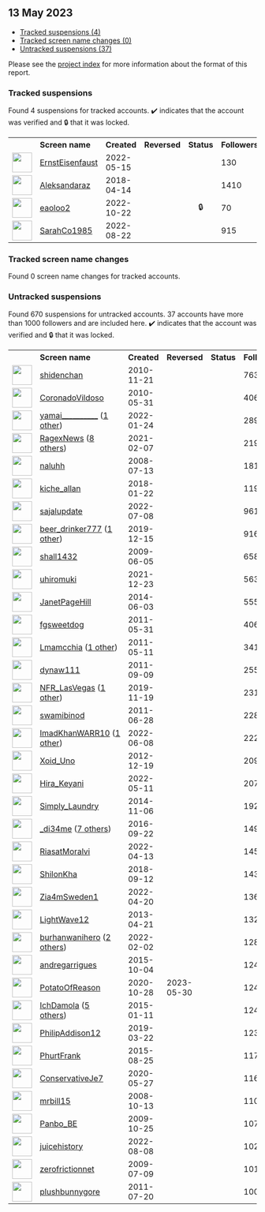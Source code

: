 ## 13 May 2023

* [Tracked suspensions (4)](#tracked-suspensions)
* [Tracked screen name changes (0)](#tracked-screen-name-changes)
* [Untracked suspensions (37)](#untracked-suspensions)

Please see the [project index](https://github.com/travisbrown/twitter-watch) for more information about the format of this report.

### Tracked suspensions

Found 4 suspensions for tracked accounts.
  ✔️ indicates that the account was verified and 🔒 that it was locked.

<table>
    <tr>
        <th></th>
        <th align="left">Screen name</th>
        <th align="left">Created</th>
        <th align="left">Reversed</th>
        <th align="left">Status</th>
        <th align="left">Followers</th>
        <th align="left">Ranking</th></tr>
    </tr>
        <tr>
            <td><a href="https://twitter.com/intent/user?user_id=1525941197667127296">
                <img src="https://pbs.twimg.com/profile_images/1525943355569364993/RXzbA9Di_normal.jpg" width="40px" height="40px" align="center"/></a>
            </td>
            <td>
                <a href="https://twitter.com/ErnstEisenfaust">ErnstEisenfaust</a></td>
            <td>2022-05-15</td>
            <td></td>
            <td align="center"></td>
            <td>130</td>
            <td>28279</td>
        </tr>
        <tr>
            <td><a href="https://twitter.com/intent/user?user_id=985173084565983232">
                <img src="https://pbs.twimg.com/profile_images/1467886442214875145/zzGBZIEa_normal.jpg" width="40px" height="40px" align="center"/></a>
            </td>
            <td>
                <a href="https://twitter.com/Aleksandaraz">Aleksandaraz</a></td>
            <td>2018-04-14</td>
            <td></td>
            <td align="center"></td>
            <td>1410</td>
            <td>35189</td>
        </tr>
        <tr>
            <td><a href="https://twitter.com/intent/user?user_id=1583882966211633153">
                <img src="https://pbs.twimg.com/profile_images/1598739218821517325/4tO0OXz0_normal.jpg" width="40px" height="40px" align="center"/></a>
            </td>
            <td>
                <a href="https://twitter.com/eaoloo2">eaoloo2</a></td>
            <td>2022-10-22</td>
            <td></td>
            <td align="center">🔒</td>
            <td>70</td>
            <td>66554</td>
        </tr>
        <tr>
            <td><a href="https://twitter.com/intent/user?user_id=1561524488688132096">
                <img src="https://pbs.twimg.com/profile_images/1574439190934085640/y1IkYCC__normal.jpg" width="40px" height="40px" align="center"/></a>
            </td>
            <td>
                <a href="https://twitter.com/SarahCo1985">SarahCo1985</a></td>
            <td>2022-08-22</td>
            <td></td>
            <td align="center"></td>
            <td>915</td>
            <td>89124</td>
        </tr></table>

### Tracked screen name changes

Found 0 screen name changes for tracked accounts.

### Untracked suspensions

Found 670 suspensions for untracked accounts.
37 accounts have more than 1000 followers and are included here.
  ✔️ indicates that the account was verified and 🔒 that it was locked.

<table>
    <tr>
        <th></th>
        <th align="left">Screen name</th>
        <th align="left">Created</th>
        <th align="left">Reversed</th>
        <th align="left">Status</th>
        <th align="left">Followers</th>
    </tr>
        <tr>
            <td><a href="https://twitter.com/intent/user?user_id=218025638">
                <img src="https://pbs.twimg.com/profile_images/1499388196081532929/qO08Euq3_normal.jpg" width="40px" height="40px" align="center"/></a>
            </td>
            <td>
                <a href="https://twitter.com/shidenchan">shidenchan</a></td>
            <td>2010-11-21</td>
            <td></td>
            <td align="center"></td>
            <td>76354</td>
        </tr>
        <tr>
            <td><a href="https://twitter.com/intent/user?user_id=150135944">
                <img src="https://pbs.twimg.com/profile_images/1317485651412004864/bYwwgNDn_normal.jpg" width="40px" height="40px" align="center"/></a>
            </td>
            <td>
                <a href="https://twitter.com/CoronadoVildoso">CoronadoVildoso</a></td>
            <td>2010-05-31</td>
            <td></td>
            <td align="center"></td>
            <td>40611</td>
        </tr>
        <tr>
            <td><a href="https://twitter.com/intent/user?user_id=1485717287974084608">
                <img src="https://pbs.twimg.com/profile_images/1591083112745750530/5nZjpCJE_normal.jpg" width="40px" height="40px" align="center"/></a>
            </td>
            <td>
                <a href="https://twitter.com/yamai__________">yamai__________</a>&nbsp;(<a href="https://api.memory.lol/v1/tw/id/1485717287974084608">1 other</a>)&nbsp;</td>
            <td>2022-01-24</td>
            <td></td>
            <td align="center"></td>
            <td>28981</td>
        </tr>
        <tr>
            <td><a href="https://twitter.com/intent/user?user_id=1358407119817433089">
                <img src="https://pbs.twimg.com/profile_images/1553496119673606145/jZYbZ277_normal.jpg" width="40px" height="40px" align="center"/></a>
            </td>
            <td>
                <a href="https://twitter.com/RagexNews">RagexNews</a>&nbsp;(<a href="https://api.memory.lol/v1/tw/id/1358407119817433089">8 others</a>)&nbsp;</td>
            <td>2021-02-07</td>
            <td></td>
            <td align="center"></td>
            <td>21988</td>
        </tr>
        <tr>
            <td><a href="https://twitter.com/intent/user?user_id=15413333">
                <img src="https://pbs.twimg.com/profile_images/1454268806763798533/ismiJXEe_normal.jpg" width="40px" height="40px" align="center"/></a>
            </td>
            <td>
                <a href="https://twitter.com/naluhh">naluhh</a></td>
            <td>2008-07-13</td>
            <td></td>
            <td align="center"></td>
            <td>18119</td>
        </tr>
        <tr>
            <td><a href="https://twitter.com/intent/user?user_id=955418800098283526">
                <img src="https://pbs.twimg.com/profile_images/1243992936683012096/8RdFul5z_normal.jpg" width="40px" height="40px" align="center"/></a>
            </td>
            <td>
                <a href="https://twitter.com/kiche_allan">kiche_allan</a></td>
            <td>2018-01-22</td>
            <td></td>
            <td align="center"></td>
            <td>11995</td>
        </tr>
        <tr>
            <td><a href="https://twitter.com/intent/user?user_id=1545371949442154497">
                <img src="https://pbs.twimg.com/profile_images/1556099525512658948/niHqc_pG_normal.jpg" width="40px" height="40px" align="center"/></a>
            </td>
            <td>
                <a href="https://twitter.com/sajalupdate">sajalupdate</a></td>
            <td>2022-07-08</td>
            <td></td>
            <td align="center"></td>
            <td>9618</td>
        </tr>
        <tr>
            <td><a href="https://twitter.com/intent/user?user_id=1206224608472551424">
                <img src="https://pbs.twimg.com/profile_images/1598292349251117070/Pq9VPTAW_normal.jpg" width="40px" height="40px" align="center"/></a>
            </td>
            <td>
                <a href="https://twitter.com/beer_drinker777">beer_drinker777</a>&nbsp;(<a href="https://api.memory.lol/v1/tw/id/1206224608472551424">1 other</a>)&nbsp;</td>
            <td>2019-12-15</td>
            <td></td>
            <td align="center"></td>
            <td>9160</td>
        </tr>
        <tr>
            <td><a href="https://twitter.com/intent/user?user_id=44946519">
                <img src="https://pbs.twimg.com/profile_images/1470112196671807490/TVwWpg6h_normal.jpg" width="40px" height="40px" align="center"/></a>
            </td>
            <td>
                <a href="https://twitter.com/shall1432">shall1432</a></td>
            <td>2009-06-05</td>
            <td></td>
            <td align="center"></td>
            <td>6584</td>
        </tr>
        <tr>
            <td><a href="https://twitter.com/intent/user?user_id=1473819561770516480">
                <img src="https://pbs.twimg.com/profile_images/1517643669394038784/mW94d2b2_normal.jpg" width="40px" height="40px" align="center"/></a>
            </td>
            <td>
                <a href="https://twitter.com/uhiromuki">uhiromuki</a></td>
            <td>2021-12-23</td>
            <td></td>
            <td align="center"></td>
            <td>5635</td>
        </tr>
        <tr>
            <td><a href="https://twitter.com/intent/user?user_id=2543951930">
                <img src="https://pbs.twimg.com/profile_images/481158989174951936/dPJbo2az_normal.jpeg" width="40px" height="40px" align="center"/></a>
            </td>
            <td>
                <a href="https://twitter.com/JanetPageHill">JanetPageHill</a></td>
            <td>2014-06-03</td>
            <td></td>
            <td align="center"></td>
            <td>5559</td>
        </tr>
        <tr>
            <td><a href="https://twitter.com/intent/user?user_id=308500560">
                <img src="https://pbs.twimg.com/profile_images/1328667396010340354/5-Ngk_uZ_normal.jpg" width="40px" height="40px" align="center"/></a>
            </td>
            <td>
                <a href="https://twitter.com/fgsweetdog">fgsweetdog</a></td>
            <td>2011-05-31</td>
            <td></td>
            <td align="center"></td>
            <td>4062</td>
        </tr>
        <tr>
            <td><a href="https://twitter.com/intent/user?user_id=296895984">
                <img src="https://pbs.twimg.com/profile_images/1583430065215352833/C7EeMCMj_normal.jpg" width="40px" height="40px" align="center"/></a>
            </td>
            <td>
                <a href="https://twitter.com/Lmamcchia">Lmamcchia</a>&nbsp;(<a href="https://api.memory.lol/v1/tw/id/296895984">1 other</a>)&nbsp;</td>
            <td>2011-05-11</td>
            <td></td>
            <td align="center"></td>
            <td>3414</td>
        </tr>
        <tr>
            <td><a href="https://twitter.com/intent/user?user_id=370472589">
                <img src="https://pbs.twimg.com/profile_images/1508109334797901824/4oR7AlnD_normal.jpg" width="40px" height="40px" align="center"/></a>
            </td>
            <td>
                <a href="https://twitter.com/dynaw111">dynaw111</a></td>
            <td>2011-09-09</td>
            <td></td>
            <td align="center"></td>
            <td>2551</td>
        </tr>
        <tr>
            <td><a href="https://twitter.com/intent/user?user_id=1196759734814035969">
                <img src="https://pbs.twimg.com/profile_images/1483764554157166593/vSlWsPeC_normal.jpg" width="40px" height="40px" align="center"/></a>
            </td>
            <td>
                <a href="https://twitter.com/NFR_LasVegas">NFR_LasVegas</a>&nbsp;(<a href="https://api.memory.lol/v1/tw/id/1196759734814035969">1 other</a>)&nbsp;</td>
            <td>2019-11-19</td>
            <td></td>
            <td align="center"></td>
            <td>2317</td>
        </tr>
        <tr>
            <td><a href="https://twitter.com/intent/user?user_id=325312255">
                <img src="https://pbs.twimg.com/profile_images/876726485188530176/7uSs3AEX_normal.jpg" width="40px" height="40px" align="center"/></a>
            </td>
            <td>
                <a href="https://twitter.com/swamibinod">swamibinod</a></td>
            <td>2011-06-28</td>
            <td></td>
            <td align="center"></td>
            <td>2289</td>
        </tr>
        <tr>
            <td><a href="https://twitter.com/intent/user?user_id=1534520740074205184">
                <img src="https://pbs.twimg.com/profile_images/1597290595650883584/_H4wyLBa_normal.jpg" width="40px" height="40px" align="center"/></a>
            </td>
            <td>
                <a href="https://twitter.com/ImadKhanWARR10">ImadKhanWARR10</a>&nbsp;(<a href="https://api.memory.lol/v1/tw/id/1534520740074205184">1 other</a>)&nbsp;</td>
            <td>2022-06-08</td>
            <td></td>
            <td align="center"></td>
            <td>2223</td>
        </tr>
        <tr>
            <td><a href="https://twitter.com/intent/user?user_id=1023129756">
                <img src="https://pbs.twimg.com/profile_images/1586709737797722112/RFH1ASDz_normal.jpg" width="40px" height="40px" align="center"/></a>
            </td>
            <td>
                <a href="https://twitter.com/Xoid_Uno">Xoid_Uno</a></td>
            <td>2012-12-19</td>
            <td></td>
            <td align="center"></td>
            <td>2095</td>
        </tr>
        <tr>
            <td><a href="https://twitter.com/intent/user?user_id=1524334993425993728">
                <img src="https://pbs.twimg.com/profile_images/1550331609219342336/4NPMJz-M_normal.jpg" width="40px" height="40px" align="center"/></a>
            </td>
            <td>
                <a href="https://twitter.com/Hira_Keyani">Hira_Keyani</a></td>
            <td>2022-05-11</td>
            <td></td>
            <td align="center"></td>
            <td>2072</td>
        </tr>
        <tr>
            <td><a href="https://twitter.com/intent/user?user_id=2864475543">
                <img src="https://pbs.twimg.com/profile_images/617426975494270976/-AhIgv98_normal.png" width="40px" height="40px" align="center"/></a>
            </td>
            <td>
                <a href="https://twitter.com/Simply_Laundry">Simply_Laundry</a></td>
            <td>2014-11-06</td>
            <td></td>
            <td align="center"></td>
            <td>1929</td>
        </tr>
        <tr>
            <td><a href="https://twitter.com/intent/user?user_id=778780765572259840">
                <img src="https://pbs.twimg.com/profile_images/1593921722150961152/RkqXuKzn_normal.jpg" width="40px" height="40px" align="center"/></a>
            </td>
            <td>
                <a href="https://twitter.com/_di34me">_di34me</a>&nbsp;(<a href="https://api.memory.lol/v1/tw/id/778780765572259840">7 others</a>)&nbsp;</td>
            <td>2016-09-22</td>
            <td></td>
            <td align="center"></td>
            <td>1496</td>
        </tr>
        <tr>
            <td><a href="https://twitter.com/intent/user?user_id=1514118430403842051">
                <img src="https://pbs.twimg.com/profile_images/1593308212417236992/NbZzlyr4_normal.jpg" width="40px" height="40px" align="center"/></a>
            </td>
            <td>
                <a href="https://twitter.com/RiasatMoralvi">RiasatMoralvi</a></td>
            <td>2022-04-13</td>
            <td></td>
            <td align="center"></td>
            <td>1455</td>
        </tr>
        <tr>
            <td><a href="https://twitter.com/intent/user?user_id=1039721332781531137">
                <img src="https://pbs.twimg.com/profile_images/1573369267994693632/bpQZcL2w_normal.jpg" width="40px" height="40px" align="center"/></a>
            </td>
            <td>
                <a href="https://twitter.com/ShilonKha">ShilonKha</a></td>
            <td>2018-09-12</td>
            <td></td>
            <td align="center"></td>
            <td>1434</td>
        </tr>
        <tr>
            <td><a href="https://twitter.com/intent/user?user_id=1516790264014200840">
                <img src="https://pbs.twimg.com/profile_images/1558422497292427265/iQs8WrrI_normal.jpg" width="40px" height="40px" align="center"/></a>
            </td>
            <td>
                <a href="https://twitter.com/Zia4mSweden1">Zia4mSweden1</a></td>
            <td>2022-04-20</td>
            <td></td>
            <td align="center"></td>
            <td>1365</td>
        </tr>
        <tr>
            <td><a href="https://twitter.com/intent/user?user_id=1369825958">
                <img src="https://pbs.twimg.com/profile_images/1119260814974816258/li_MX_Xm_normal.png" width="40px" height="40px" align="center"/></a>
            </td>
            <td>
                <a href="https://twitter.com/LightWave12">LightWave12</a></td>
            <td>2013-04-21</td>
            <td></td>
            <td align="center"></td>
            <td>1320</td>
        </tr>
        <tr>
            <td><a href="https://twitter.com/intent/user?user_id=1488835451205169160">
                <img src="https://pbs.twimg.com/profile_images/1595773055715971076/7L2RvqAZ_normal.jpg" width="40px" height="40px" align="center"/></a>
            </td>
            <td>
                <a href="https://twitter.com/burhanwanihero">burhanwanihero</a>&nbsp;(<a href="https://api.memory.lol/v1/tw/id/1488835451205169160">2 others</a>)&nbsp;</td>
            <td>2022-02-02</td>
            <td></td>
            <td align="center"></td>
            <td>1287</td>
        </tr>
        <tr>
            <td><a href="https://twitter.com/intent/user?user_id=3860400383">
                <img src="https://pbs.twimg.com/profile_images/1017591833138991104/t1v-0KWv_normal.jpg" width="40px" height="40px" align="center"/></a>
            </td>
            <td>
                <a href="https://twitter.com/andregarrigues">andregarrigues</a></td>
            <td>2015-10-04</td>
            <td></td>
            <td align="center"></td>
            <td>1244</td>
        </tr>
        <tr>
            <td><a href="https://twitter.com/intent/user?user_id=1321268718635261960">
                <img src="https://pbs.twimg.com/profile_images/1321270880283054082/k4OSLl9T_normal.jpg" width="40px" height="40px" align="center"/></a>
            </td>
            <td>
                <a href="https://twitter.com/PotatoOfReason">PotatoOfReason</a></td>
            <td>2020-10-28</td>
            <td>2023-05-30</td>
            <td align="center"></td>
            <td>1244</td>
        </tr>
        <tr>
            <td><a href="https://twitter.com/intent/user?user_id=2973437525">
                <img src="https://pbs.twimg.com/profile_images/1589555030457188353/ll78QEOy_normal.jpg" width="40px" height="40px" align="center"/></a>
            </td>
            <td>
                <a href="https://twitter.com/IchDamola">IchDamola</a>&nbsp;(<a href="https://api.memory.lol/v1/tw/id/2973437525">5 others</a>)&nbsp;</td>
            <td>2015-01-11</td>
            <td></td>
            <td align="center"></td>
            <td>1240</td>
        </tr>
        <tr>
            <td><a href="https://twitter.com/intent/user?user_id=1109109356107362305">
                <img src="https://pbs.twimg.com/profile_images/1598586984599003136/si77BL9p_normal.jpg" width="40px" height="40px" align="center"/></a>
            </td>
            <td>
                <a href="https://twitter.com/PhilipAddison12">PhilipAddison12</a></td>
            <td>2019-03-22</td>
            <td></td>
            <td align="center"></td>
            <td>1230</td>
        </tr>
        <tr>
            <td><a href="https://twitter.com/intent/user?user_id=3439623525">
                <img src="https://pbs.twimg.com/profile_images/1532281496018599939/Xebc4IVA_normal.jpg" width="40px" height="40px" align="center"/></a>
            </td>
            <td>
                <a href="https://twitter.com/PhurtFrank">PhurtFrank</a></td>
            <td>2015-08-25</td>
            <td></td>
            <td align="center"></td>
            <td>1172</td>
        </tr>
        <tr>
            <td><a href="https://twitter.com/intent/user?user_id=1265588565045653509">
                <img src="https://pbs.twimg.com/profile_images/1297082347297411072/mUbP9Zrl_normal.jpg" width="40px" height="40px" align="center"/></a>
            </td>
            <td>
                <a href="https://twitter.com/ConservativeJe7">ConservativeJe7</a></td>
            <td>2020-05-27</td>
            <td></td>
            <td align="center"></td>
            <td>1167</td>
        </tr>
        <tr>
            <td><a href="https://twitter.com/intent/user?user_id=16722645">
                <img src="https://pbs.twimg.com/profile_images/717463934/01YearbookYourself_1996_normal.jpg" width="40px" height="40px" align="center"/></a>
            </td>
            <td>
                <a href="https://twitter.com/mrbill15">mrbill15</a></td>
            <td>2008-10-13</td>
            <td></td>
            <td align="center"></td>
            <td>1107</td>
        </tr>
        <tr>
            <td><a href="https://twitter.com/intent/user?user_id=85141346">
                <img src="https://pbs.twimg.com/profile_images/1037728847272148992/J4Tiz03z_normal.jpg" width="40px" height="40px" align="center"/></a>
            </td>
            <td>
                <a href="https://twitter.com/Panbo_BE">Panbo_BE</a></td>
            <td>2009-10-25</td>
            <td></td>
            <td align="center"></td>
            <td>1078</td>
        </tr>
        <tr>
            <td><a href="https://twitter.com/intent/user?user_id=1556784869606400002">
                <img src="https://pbs.twimg.com/profile_images/1597774397770801157/3ywnPzsf_normal.jpg" width="40px" height="40px" align="center"/></a>
            </td>
            <td>
                <a href="https://twitter.com/juicehistory">juicehistory</a></td>
            <td>2022-08-08</td>
            <td></td>
            <td align="center"></td>
            <td>1020</td>
        </tr>
        <tr>
            <td><a href="https://twitter.com/intent/user?user_id=55162841">
                <img src="https://pbs.twimg.com/profile_images/305111987/howie_normal.jpg" width="40px" height="40px" align="center"/></a>
            </td>
            <td>
                <a href="https://twitter.com/zerofrictionnet">zerofrictionnet</a></td>
            <td>2009-07-09</td>
            <td></td>
            <td align="center"></td>
            <td>1011</td>
        </tr>
        <tr>
            <td><a href="https://twitter.com/intent/user?user_id=339308159">
                <img src="https://pbs.twimg.com/profile_images/1480595171465125894/j2wNokBk_normal.jpg" width="40px" height="40px" align="center"/></a>
            </td>
            <td>
                <a href="https://twitter.com/plushbunnygore">plushbunnygore</a></td>
            <td>2011-07-20</td>
            <td></td>
            <td align="center"></td>
            <td>1000</td>
        </tr></table>
